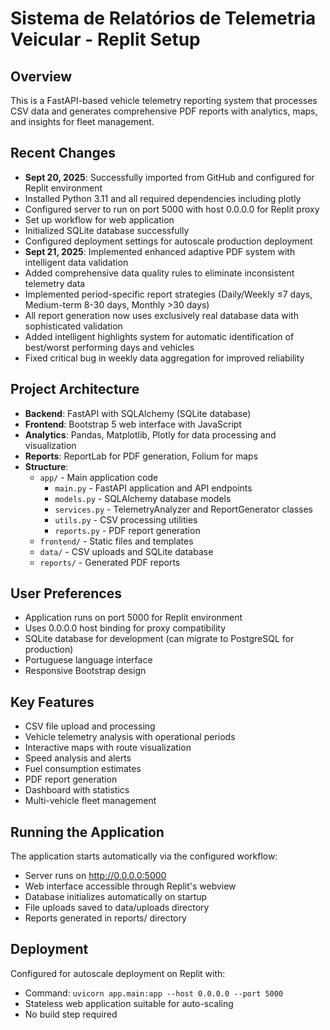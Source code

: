 # Sistema de Relatórios de Telemetria Veicular - Replit Setup

## Overview
This is a FastAPI-based vehicle telemetry reporting system that processes CSV data and generates comprehensive PDF reports with analytics, maps, and insights for fleet management.

## Recent Changes
- **Sept 20, 2025**: Successfully imported from GitHub and configured for Replit environment
- Installed Python 3.11 and all required dependencies including plotly
- Configured server to run on port 5000 with host 0.0.0.0 for Replit proxy
- Set up workflow for web application
- Initialized SQLite database successfully
- Configured deployment settings for autoscale production deployment
- **Sept 21, 2025**: Implemented enhanced adaptive PDF system with intelligent data validation
- Added comprehensive data quality rules to eliminate inconsistent telemetry data
- Implemented period-specific report strategies (Daily/Weekly ≤7 days, Medium-term 8-30 days, Monthly >30 days)
- All report generation now uses exclusively real database data with sophisticated validation
- Added intelligent highlights system for automatic identification of best/worst performing days and vehicles
- Fixed critical bug in weekly data aggregation for improved reliability

## Project Architecture
- **Backend**: FastAPI with SQLAlchemy (SQLite database)
- **Frontend**: Bootstrap 5 web interface with JavaScript
- **Analytics**: Pandas, Matplotlib, Plotly for data processing and visualization
- **Reports**: ReportLab for PDF generation, Folium for maps
- **Structure**:
  - `app/` - Main application code
    - `main.py` - FastAPI application and API endpoints
    - `models.py` - SQLAlchemy database models
    - `services.py` - TelemetryAnalyzer and ReportGenerator classes
    - `utils.py` - CSV processing utilities
    - `reports.py` - PDF report generation
  - `frontend/` - Static files and templates
  - `data/` - CSV uploads and SQLite database
  - `reports/` - Generated PDF reports

## User Preferences
- Application runs on port 5000 for Replit environment
- Uses 0.0.0.0 host binding for proxy compatibility
- SQLite database for development (can migrate to PostgreSQL for production)
- Portuguese language interface
- Responsive Bootstrap design

## Key Features
- CSV file upload and processing
- Vehicle telemetry analysis with operational periods
- Interactive maps with route visualization
- Speed analysis and alerts
- Fuel consumption estimates
- PDF report generation
- Dashboard with statistics
- Multi-vehicle fleet management

## Running the Application
The application starts automatically via the configured workflow:
- Server runs on http://0.0.0.0:5000
- Web interface accessible through Replit's webview
- Database initializes automatically on startup
- File uploads saved to data/uploads directory
- Reports generated in reports/ directory

## Deployment
Configured for autoscale deployment on Replit with:
- Command: `uvicorn app.main:app --host 0.0.0.0 --port 5000`
- Stateless web application suitable for auto-scaling
- No build step required